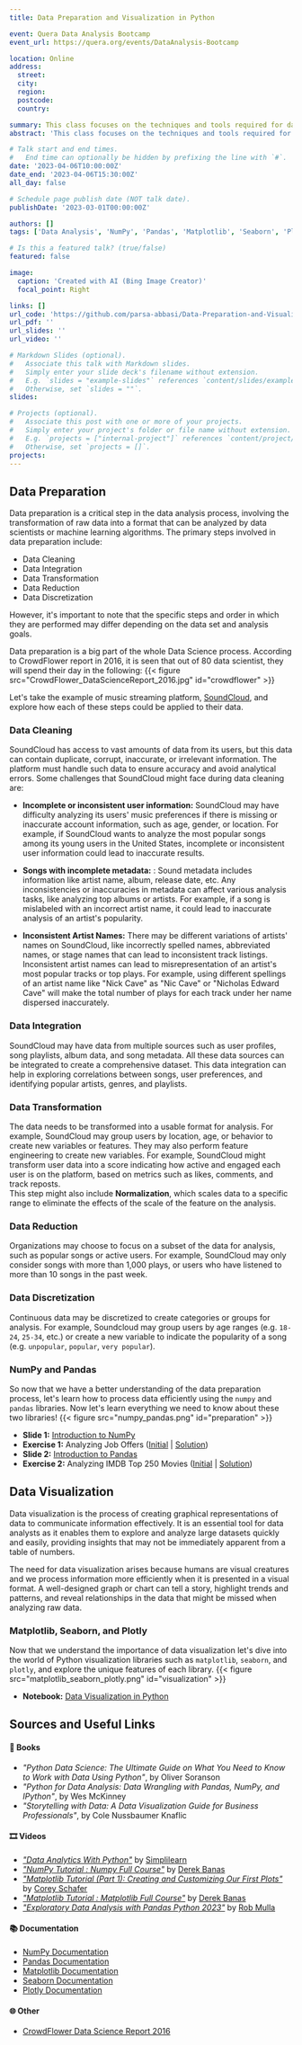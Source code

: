 ```yaml
---
title: Data Preparation and Visualization in Python

event: Quera Data Analysis Bootcamp
event_url: https://quera.org/events/DataAnalysis-Bootcamp

location: Online
address:
  street: 
  city: 
  region: 
  postcode: 
  country: 

summary: This class focuses on the techniques and tools required for data preparation and data visualization in python.
abstract: 'This class focuses on the techniques and tools required for data preparation and data visualization in python. Specifically, it will cover the usage of libraries such as `numpy`, `pandas`, `matplotlib`, `seaborn`, and `plotly`, which are essential for handling data manipulation and visualization tasks in various domains. The class aims to equip learners with the fundamental skills and knowledge needed to work with data effectively and efficiently. '

# Talk start and end times.
#   End time can optionally be hidden by prefixing the line with `#`.
date: '2023-04-06T10:00:00Z'
date_end: '2023-04-06T15:30:00Z'
all_day: false

# Schedule page publish date (NOT talk date).
publishDate: '2023-03-01T00:00:00Z'

authors: []
tags: ['Data Analysis', 'NumPy', 'Pandas', 'Matplotlib', 'Seaborn', 'Plotly', 'Data Wrangling', 'Data Visualization']

# Is this a featured talk? (true/false)
featured: false

image:
  caption: 'Created with AI (Bing Image Creator)'
  focal_point: Right

links: []
url_code: 'https://github.com/parsa-abbasi/Data-Preparation-and-Visualization-in-Python'
url_pdf: ''
url_slides: ''
url_video: ''

# Markdown Slides (optional).
#   Associate this talk with Markdown slides.
#   Simply enter your slide deck's filename without extension.
#   E.g. `slides = "example-slides"` references `content/slides/example-slides.md`.
#   Otherwise, set `slides = ""`.
slides: 

# Projects (optional).
#   Associate this post with one or more of your projects.
#   Simply enter your project's folder or file name without extension.
#   E.g. `projects = ["internal-project"]` references `content/project/deep-learning/index.md`.
#   Otherwise, set `projects = []`.
projects:
---
```


## Data Preparation

Data preparation is a critical step in the data analysis process, involving the transformation of raw data into a format that can be analyzed by data scientists or machine learning algorithms. The primary steps involved in data preparation include:

* Data Cleaning
* Data Integration
* Data Transformation
* Data Reduction
* Data Discretization

However, it's important to note that the specific steps and order in which they are performed may differ depending on the data set and analysis goals.

Data preparation is a big part of the whole Data Science process. According to CrowdFlower report in 2016, it is seen that out of 80 data scientist, they will spend their day in the following:
{{< figure src="CrowdFlower_DataScienceReport_2016.jpg" id="crowdflower" >}}

Let's take the example of music streaming platform, [SoundCloud](https://soundcloud.com/), and explore how each of these steps could be applied to their data.

### Data Cleaning

SoundCloud has access to vast amounts of data from its users, but this data can contain duplicate, corrupt, inaccurate, or irrelevant information. The platform must handle such data to ensure accuracy and avoid analytical errors. Some challenges that SoundCloud might face during data cleaning are:

* **Incomplete or inconsistent user information:** SoundCloud may have difficulty analyzing its users' music preferences if there is missing or inaccurate account information, such as age, gender, or location. For example, if SoundCloud wants to analyze the most popular songs among its young users in the United States, incomplete or inconsistent user information could lead to inaccurate results.

* **Songs with incomplete metadata:** :  Sound metadata includes information like artist name, album, release date, etc. Any inconsistencies or inaccuracies in metadata can affect various analysis tasks, like analyzing top albums or artists. For example, if a song is mislabeled with an incorrect artist name, it could lead to inaccurate analysis of an artist's popularity.

* **Inconsistent Artist Names:** There may be different variations of artists' names on SoundCloud, like incorrectly spelled names, abbreviated names, or stage names that can lead to inconsistent track listings. Inconsistent artist names can lead to misrepresentation of an artist's most popular tracks or top plays. For example, using different spellings of an artist name like "Nick Cave" as "Nic Cave" or "Nicholas Edward Cave" will make the total number of plays for each track under her name dispersed inaccurately.

### Data Integration
SoundCloud may have data from multiple sources such as user profiles, song playlists, album data, and song metadata. All these data sources can be integrated to create a comprehensive dataset. This data integration can help in exploring correlations between songs, user preferences, and identifying popular artists, genres, and playlists.

### Data Transformation
The data needs to be transformed into a usable format for analysis. For example, SoundCloud may group users by location, age, or behavior to create new variables or features. They may also perform feature engineering to create new variables. For example, SoundCloud might transform user data into a score indicating how active and engaged each user is on the platform, based on metrics such as likes, comments, and track reposts.   
This step might also include **Normalization**, which scales data to a specific range to eliminate the effects of the scale of the feature on the analysis.

### Data Reduction
Organizations may choose to focus on a subset of the data for analysis, such as popular songs or active users. For example, SoundCloud may only consider songs with more than 1,000 plays, or users who have listened to more than 10 songs in the past week.

### Data Discretization
Continuous data may be discretized to create categories or groups for analysis. For example, Soundcloud may group users by age ranges (e.g. `18-24`, `25-34`, etc.) or create a new variable to indicate the popularity of a song (e.g. `unpopular`, `popular`, `very popular`).

### NumPy and Pandas
So now that we have a better understanding of the data preparation process, let's learn how to process data efficiently using the `numpy` and `pandas` libraries. 
Now let's learn everything we need to know about these two libraries!
{{< figure src="numpy_pandas.png" id="preparation" >}}

* **Slide 1:** [Introduction to NumPy](/slides/numpy/)
* **Exercise 1:** Analyzing Job Offers ([Initial](https://github.com/parsa-abbasi/Data-Preparation-and-Visualization-in-Python/blob/main/numpy_job_offers_init.ipynb) | [Solution](https://github.com/parsa-abbasi/Data-Preparation-and-Visualization-in-Python/blob/main/numpy_job_offers_solution.ipynb))
* **Slide 2:** [Introduction to Pandas](/slides/pandas/)
* **Exercise 2:** Analyzing IMDB Top 250 Movies ([Initial](https://github.com/parsa-abbasi/Data-Preparation-and-Visualization-in-Python/blob/main/pandas_imdb_init.ipynb) | [Solution](https://github.com/parsa-abbasi/Data-Preparation-and-Visualization-in-Python/blob/main/pandas_imdb_solution.ipynb))

## Data Visualization
Data visualization is the process of creating graphical representations of data to communicate information effectively. It is an essential tool for data analysts as it enables them to explore and analyze large datasets quickly and easily, providing insights that may not be immediately apparent from a table of numbers.

The need for data visualization arises because humans are visual creatures and we process information more efficiently when it is presented in a visual format. A well-designed graph or chart can tell a story, highlight trends and patterns, and reveal relationships in the data that might be missed when analyzing raw data.

### Matplotlib, Seaborn, and Plotly

Now that we understand the importance of data visualization let's dive into the world of Python visualization libraries such as `matplotlib`, `seaborn`, and `plotly`, and explore the unique features of each library.
{{< figure src="matplotlib_seaborn_plotly.png" id="visualization" >}}

* **Notebook:** [Data Visualization in Python](https://github.com/parsa-abbasi/Data-Preparation-and-Visualization-in-Python/blob/main/visualization_tutorial.ipynb)

## Sources and Useful Links
#### 📖 Books
* *"Python Data Science: The Ultimate Guide on What You Need to Know to Work with Data Using Python"*, by Oliver Soranson
* *"Python for Data Analysis: Data Wrangling with Pandas, NumPy, and IPython"*, by Wes McKinney
* *"Storytelling with Data: A Data Visualization Guide for Business Professionals"*, by Cole Nussbaumer Knaflic
#### 🎞️ Videos
* [*"Data Analytics With Python"*](https://youtu.be/W1dzfYW4-KQ) by [Simplilearn](https://www.youtube.com/@SimplilearnOfficial)
* [*"NumPy Tutorial : Numpy Full Course"*](https://youtu.be/8Y0qQEh7dJg) by [Derek Banas](https://www.youtube.com/@derekbanas)
* [*"Matplotlib Tutorial (Part 1): Creating and Customizing Our First Plots"*](https://youtu.be/UO98lJQ3QGI) by [Corey Schafer](https://www.youtube.com/@coreyms)
* [*"Matplotlib Tutorial : Matplotlib Full Course"*](https://youtu.be/wB9C0Mz9gSo) by [Derek Banas](https://www.youtube.com/@derekbanas)
* [*"Exploratory Data Analysis with Pandas Python 2023"*](https://youtu.be/xi0vhXFPegw) by [Rob Mulla](https://www.youtube.com/@robmulla)
#### 📚 Documentation
* [NumPy Documentation](https://numpy.org/doc/stable/)
* [Pandas Documentation](https://pandas.pydata.org/docs/)
* [Matplotlib Documentation](https://matplotlib.org/stable/index.html)
* [Seaborn Documentation](https://seaborn.pydata.org/)
* [Plotly Documentation](https://plotly.com/python/)
#### 🌐 Other
* [CrowdFlower Data Science Report 2016](https://visit.figure-eight.com/rs/416-ZBE-142/images/CrowdFlower_DataScienceReport_2016.pdf)